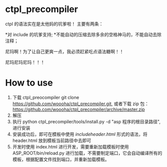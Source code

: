 ctpl_precompiler
================

ctpl 的语法实在是太他妈的坑爹啦！
主要有两条：

*对 include 的坑爹支持;
*不能自动的压缩去除多余的空格神马的，不能自动去除注释；

尼玛啊！为了让自己更爽一点，我必须赶紧吃点语法糖啊！！

尼玛尼玛尼玛！！！


How to use
================
1. 下载 ctpl_preocompiler  git clone https://github.com/woooha/ctpl_precompiler.git, 或者下载 zip 包：https://github.com/woooha/ctpl_precompiler/archive/master.zip
2. 解压
3. 执行 python ctpl_precompiler/tools/install.py -d "asp 程序的根目录路径",进行安装
4. 安装成功后，即可在模板中使用 $include header.html$ 形式的语法，将 header.html 放到模板当前路径中去即可
5. 开发时使用 index.html 进行开发，需要重新加载模板时使用 ASP_ROOT/bin/reload.py 进行加载，不需要制定端口，它会自动编译所有的模板，根据配置文件找到端口，并重新加载模板。
